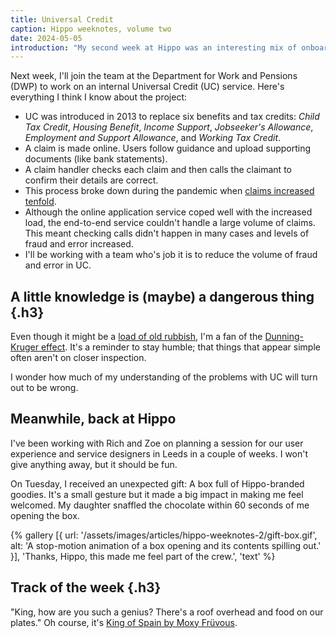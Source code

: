 ```yaml
---
title: Universal Credit
caption: Hippo weeknotes, volume two
date: 2024-05-05
introduction: "My second week at Hippo was an interesting mix of onboarding, internal projects and learning about Universal Credit."
---
```


Next week, I'll join the team at the Department for Work and Pensions (DWP) to work on an internal Universal Credit (UC) service. Here's everything I think I know about the project:

* UC was introduced in 2013 to replace six benefits and tax credits: *Child Tax Credit*, *Housing Benefit*, *Income Support*, *Jobseeker's Allowance*, *Employment and Support Allowance*, and *Working Tax Credit*.
* A claim is made online. Users follow guidance and upload supporting documents (like bank statements).
* A claim handler checks each claim and then calls the claimant to confirm their details are correct.
* This process broke down during the pandemic when [claims increased tenfold](https://dwpdigital.blog.gov.uk/2020/12/14/dwps-agile-response-to-covid-19-scaling-universal-credit-to-meet-demand/).
* Although the online application service coped well with the increased load, the end-to-end service couldn't handle a large volume of claims. This meant checking calls didn't happen in many cases and levels of fraud and error increased.
* I'll be working with a team who's job it is to reduce the volume of fraud and error in UC.

## A little knowledge is (maybe) a dangerous thing {.h3}
Even though it might be a [load of old rubbish](https://skepchick.org/2020/10/the-dunning-kruger-effect-misunderstood-misrepresented-overused-and-non-existent/), I'm a fan of the [Dunning-Kruger effect](https://en.wikipedia.org/wiki/Dunning%E2%80%93Kruger_effect). It's a reminder to stay humble; that things that appear simple often aren't on closer inspection.

I wonder how much of my understanding of the problems with UC will turn out to be wrong.

## Meanwhile, back at Hippo
I've been working with Rich and Zoe on planning a session for our user experience and service designers in Leeds in a couple of weeks. I won't give anything away, but it should be fun. 

On Tuesday, I received an unexpected gift: A box full of Hippo-branded goodies. It's a small gesture but it made a big impact in making me feel welcomed. My daughter snaffled the chocolate within 60 seconds of me opening the box. 

{% gallery 
[{
  url: '/assets/images/articles/hippo-weeknotes-2/gift-box.gif',
  alt: 'A stop-motion animation of a box opening and its contents spilling out.'
}],
'Thanks, Hippo, this made me feel part of the crew.',
'text'
%}

## Track of the week {.h3}
"King, how are you such a genius? There's a roof overhead and food on our plates." Oh course, it's [King of Spain by Moxy Früvous](https://open.spotify.com/track/5vR8SxKag92OZSuWXZdXFN?si=4b0d1bf0623e4cc3). 